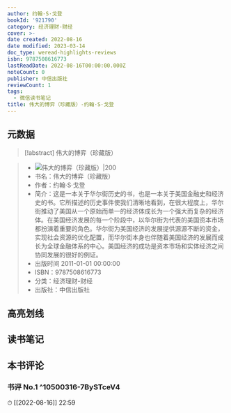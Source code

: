```yaml
---
author: 约翰·S·戈登
bookId: '921790'
category: 经济理财-财经
cover: >-
date created: 2022-08-16
date modified: 2023-03-14
doc_type: weread-highlights-reviews
isbn: 9787508616773
lastReadDate: 2022-08-16T00:00:00.000Z
noteCount: 0
publisher: 中信出版社
reviewCount: 1
tags:
  - 微信读书笔记
title: 伟大的博弈（珍藏版）-约翰·S·戈登
---
```


## 元数据

>[!abstract] 伟大的博弈（珍藏版）

> - ![伟大的博弈（珍藏版）|200](https://wfqqreader-1252317822.image.myqcloud.com/cover/790/921790/t7_921790.jpg)
> - 书名：伟大的博弈（珍藏版）
> - 作者：约翰·S·戈登
> - 简介：这是一本关于华尔街历史的书，也是一本关于美国金融史和经济史的书。它所描述的历史事件使我们清晰地看到，在很大程度上，华尔街推动了美国从一个原始而单一的经济体成长为一个强大而复杂的经济体。在美国经济发展的每一个阶段中，以华尔街为代表的美国资本市场都扮演着重要的角色。华尔街为美国经济的发展提供源源不断的资金，实现社会资源的优化配置，而华尔街本身也伴随着美国经济的发展而成长为全球金融体系的中心。美国经济的成功是资本市场和实体经济之间协同发展的很好的例证。
> - 出版时间 2011-01-01 00:00:00
> - ISBN：9787508616773
> - 分类：经济理财-财经
> - 出版社：中信出版社

## 高亮划线

## 读书笔记

## 本书评论

### 书评 No.1 ^10500316-7BySTceV4

⏱ [[2022-08-16]] 22:59
